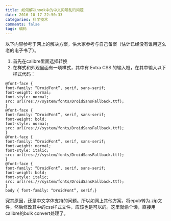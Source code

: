 ```yaml
---
title: 如何解决nook中的中文问号乱码问题
date: 2016-10-17 22:50:33
categories: 科学技术
comments: false
tags: 编码
---
```

以下内容参考于网上的解决方案，供大家参考与自己备案（估计已经没有谁用这么老的电子书了）。

1. 首先在calibre里面选择转换
2. 在样式和外观里面有一项样式，其中有 Extra CSS 的输入框，在其中输入以下样式代码：

```
@font-face {
font-family: “DroidFont”, serif, sans-serif;
font-weight: normal;
font-style: normal;
src: url(res:///system/fonts/DroidSansFallback.ttf);
}
@font-face {
font-family: “DroidFont”, serif, sans-serif;
font-weight: bold;
font-style: normal;
src: url(res:///system/fonts/DroidSansFallback.ttf);
}
@font-face {
font-family: “DroidFont”, serif, sans-serif;
font-weight: normal;
font-style: italic;
src: url(res:///system/fonts/DroidSansFallback.ttf);
}
@font-face {
font-family: “DroidFont”, serif, sans-serif;
font-weight: bold;
font-style: italic;
src: url(res:///system/fonts/DroidSansFallback.ttf);
}
body { font-family: “DroidFont”, serif;}
```
究其原因，还是中文字体支持的问题。所以如网上其他方案，将epub转为.zip文件，然后修改其中的css样式文件，应该也是可以的。这里就偷个懒，直接用calibre的bulk convert处理了。
